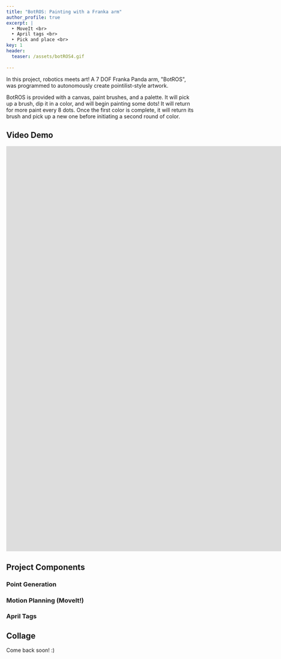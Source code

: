 ```yaml
---
title: "BotROS: Painting with a Franka arm"
author_profile: true
excerpt: |
  ‣ MoveIt <br>
  ‣ April tags <br>
  ‣ Pick and place <br>
key: 1
header:
  teaser: /assets/botROS4.gif
  
---
```

In this project, robotics meets art! A 7 DOF Franka Panda arm, "BotROS", was programmed to autonomously create pointilist-style artwork. 

BotROS is provided with a canvas, paint brushes, and a palette.
It will pick up a brush, dip it in a color, and will begin painting some dots! It will return for more paint every 8 dots. Once the first color is complete, it will return its brush and pick up a new one before initiating a second round of color.

## Video Demo
<iframe src="https://player.vimeo.com/video/905050367?badge=0&amp;autopause=0&amp;player_id=0&amp;app_id=58479" width="1920" height="1080" frameborder="0" allow="autoplay; fullscreen; picture-in-picture" title="Franka Painter!"></iframe>

## Project Components

### Point Generation

### Motion Planning (MoveIt!)

### April Tags




## Collage





Come back soon! :) 